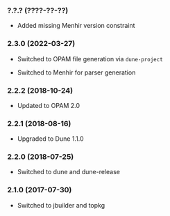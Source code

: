 ### ?.?.? (????-??-??)

  * Added missing Menhir version constraint


### 2.3.0 (2022-03-27)

  * Switched to OPAM file generation via `dune-project`

  * Switched to Menhir for parser generation


### 2.2.2 (2018-10-24)

  * Updated to OPAM 2.0


### 2.2.1 (2018-08-16)

  * Upgraded to Dune 1.1.0


### 2.2.0 (2018-07-25)

  * Switched to dune and dune-release


### 2.1.0 (2017-07-30)

  * Switched to jbuilder and topkg
